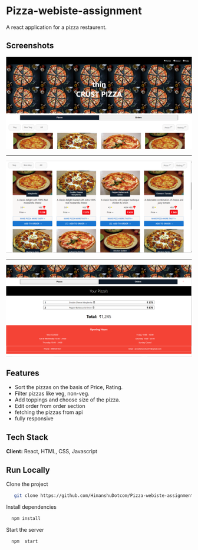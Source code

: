 # Pizza-webiste-assignment

A react application for a pizza restaurent.


## Screenshots

![Home Page](https://github.com/HimanshuDotcom/Pizza-webiste-assignment/blob/main/images/img.png?raw=true)

-----------------------------------------------------------------------------------------------------------

![Battle Page](https://github.com/HimanshuDotcom/Pizza-webiste-assignment/blob/main/images/img2.png?raw=true)

-----------------------------------------------------------------------------------------------------------

![Result Page](https://github.com/HimanshuDotcom/Pizza-webiste-assignment/blob/main/images/img3.png?raw=true)
  
## Features

- Sort the pizzas on the basis of Price, Rating.
- Filter pizzas like veg, non-veg.
- Add toppings and choose size of the pizza.
- Edit order from order section
- fetching the pizzas from api
- fully responsive
 
  
## Tech Stack

**Client:** React, HTML, CSS, Javascript

  
## Run Locally

Clone the project

```bash
   git clone https://github.com/HimanshuDotcom/Pizza-webiste-assignment.git
```

Install dependencies

```bash
  npm install
```

Start the server

```bash
  npm  start
```

